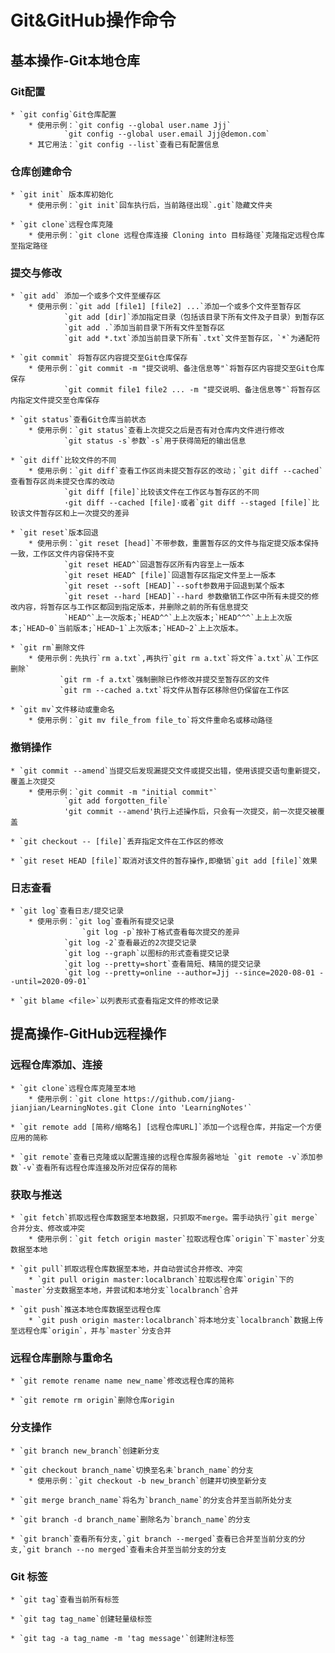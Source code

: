 # Git&GitHub操作命令

## 基本操作-Git本地仓库

### Git配置

	* `git config`Git仓库配置
		* 使用示例：`git config --global user.name Jjj`
			    `git config --global user.email Jjj@demon.com`
		* 其它用法：`git config --list`查看已有配置信息

### 仓库创建命令
	
	* `git init` 版本库初始化
		* 使用示例：`git init`回车执行后，当前路径出现`.git`隐藏文件夹

	* `git clone`远程仓库克隆
		* 使用示例：`git clone 远程仓库连接 Cloning into 目标路径`克隆指定远程仓库至指定路径

### 提交与修改

	* `git add` 添加一个或多个文件至缓存区
		* 使用示例：`git add [file1] [file2] ...`添加一个或多个文件至暂存区
			    `git add [dir]`添加指定目录（包括该目录下所有文件及子目录）到暂存区
			    `git add .`添加当前目录下所有文件至暂存区
			    `git add *.txt`添加当前目录下所有`.txt`文件至暂存区，`*`为通配符

	* `git commit` 将暂存区内容提交至Git仓库保存
		* 使用示例：`git commit -m "提交说明、备注信息等"`将暂存区内容提交至Git仓库保存
			    `git commit file1 file2 ... -m "提交说明、备注信息等"`将暂存区内指定文件提交至仓库保存

	* `git status`查看Git仓库当前状态
		* 使用示例：`git status`查看上次提交之后是否有对仓库内文件进行修改
			    `git status -s`参数`-s`用于获得简短的输出信息

	* `git diff`比较文件的不同
		* 使用示例：`git diff`查看工作区尚未提交暂存区的改动；`git diff --cached`查看暂存区尚未提交仓库的改动
			    `git diff [file]`比较该文件在工作区与暂存区的不同
			    ·git diff --cached [file]·或者`git diff --staged [file]`比较该文件暂存区和上一次提交的差异
			
	* `git reset`版本回退
		* 使用示例：`git reset [head]`不带参数，重置暂存区的文件与指定提交版本保持一致，工作区文件内容保持不变
			    `git reset HEAD^`回退暂存区所有内容至上一版本
			    `git reset HEAD^ [file]`回退暂存区指定文件至上一版本
			    `git reset --soft [HEAD]`--soft参数用于回退到某个版本
			    `git reset --hard [HEAD]`--hard 参数撤销工作区中所有未提交的修改内容，将暂存区与工作区都回到指定版本，并删除之前的所有信息提交
			    `HEAD^`上一次版本;`HEAD^^`上上次版本;`HEAD^^^`上上上次版本;`HEAD~0`当前版本;`HEAD~1`上次版本;`HEAD~2`上上次版本。

	* `git rm`删除文件
		* 使用示例：先执行`rm a.txt`,再执行`git rm a.txt`将文件`a.txt`从`工作区删除`
			   `git rm -f a.txt`强制删除已作修改并提交至暂存区的文件
			   `git rm --cached a.txt`将文件从暂存区移除但仍保留在工作区

	* `git mv`文件移动或重命名
		* 使用示例：`git mv file_from file_to`将文件重命名或移动路径

### 撤销操作
	
	* `git commit --amend`当提交后发现漏提交文件或提交出错，使用该提交语句重新提交，覆盖上次提交
		* 使用示例：`git commit -m "initial commit"`
			    `git add forgotten_file`
			    'git commit --amend'执行上述操作后，只会有一次提交，前一次提交被覆盖

	* `git checkout -- [file]`丢弃指定文件在工作区的修改

	* `git reset HEAD [file]`取消对该文件的暂存操作,即撤销`git add [file]`效果


### 日志查看

	* `git log`查看日志/提交记录
		* 使用示例：`git log`查看所有提交记录
		            `git log -p`按补丁格式查看每次提交的差异
			    `git log -2`查看最近的2次提交记录
			    `git log --graph`以图标的形式查看提交记录
			    `git log --pretty=short`查看简短、精简的提交记录
			    `git log --pretty=online --author=Jjj --since=2020-08-01 --until=2020-09-01`

	* `git blame <file>`以列表形式查看指定文件的修改记录


## 提高操作-GitHub远程操作

### 远程仓库添加、连接    

	* `git clone`远程仓库克隆至本地
		* 使用示例：`git clone https://github.com/jiang-jianjian/LearningNotes.git Clone into 'LearningNotes'`
			    
	* `git remote add [简称/缩略名] [远程仓库URL]`添加一个远程仓库，并指定一个方便应用的简称

	* `git remote`查看已克隆或以配置连接的远程仓库服务器地址 `git remote -v`添加参数`-v`查看所有远程仓库连接及所对应保存的简称

### 获取与推送

	* `git fetch`抓取远程仓库数据至本地数据，只抓取不merge。需手动执行`git merge`合并分支、修改或冲突
		* 使用示例：`git fetch origin master`拉取远程仓库`origin`下`master`分支数据至本地

	* `git pull`抓取远程仓库数据至本地，并自动尝试合并修改、冲突
		* `git pull origin master:localbranch`拉取远程仓库`origin`下的`master`分支数据至本地，并尝试和本地分支`localbranch`合并

	* `git push`推送本地仓库数据至远程仓库
		* `git push origin master:localbranch`将本地分支`localbranch`数据上传至远程仓库`origin`，并与`master`分支合并

### 远程仓库删除与重命名

	* `git remote rename name new_name`修改远程仓库的简称

	* `git remote rm origin`删除仓库origin

### 分支操作
       
	* `git branch new_branch`创建新分支

	* `git checkout branch_name`切换至名未`branch_name`的分支
		* 使用示例：`git checkout -b new_branch`创建并切换至新分支

	* `git merge branch_name`将名为`branch_name`的分支合并至当前所处分支

	* `git branch -d branch_name`删除名为`branch_name`的分支

	* `git branch`查看所有分支,`git branch --merged`查看已合并至当前分支的分支,`git branch --no merged`查看未合并至当前分支的分支

### Git 标签

	* `git tag`查看当前所有标签

	* `git tag tag_name`创建轻量级标签

	* `git tag -a tag_name -m 'tag message'`创建附注标签


